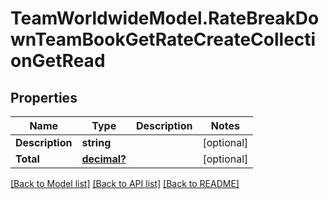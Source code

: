 # TeamWorldwideModel.RateBreakDownTeamBookGetRateCreateCollectionGetRead
## Properties

Name | Type | Description | Notes
------------ | ------------- | ------------- | -------------
**Description** | **string** |  | [optional] 
**Total** | [**decimal?**](BigDecimal.md) |  | [optional] 

[[Back to Model list]](../README.md#documentation-for-models) [[Back to API list]](../README.md#documentation-for-api-endpoints) [[Back to README]](../README.md)

